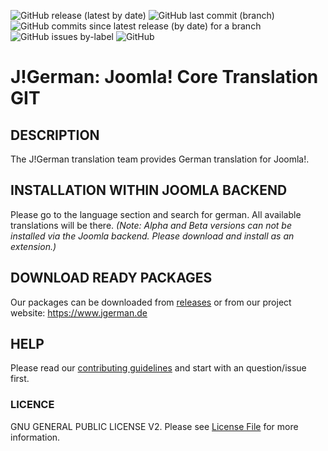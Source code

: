 ![GitHub release (latest by date)](https://img.shields.io/github/v/release/joomlagerman/joomla?color=green&style=flat-square) ![GitHub last commit (branch)](https://img.shields.io/github/last-commit/joomlagerman/joomla/master?style=flat-square) ![GitHub commits since latest release (by date) for a branch](https://img.shields.io/github/commits-since/joomlagerman/joomla/latest/master?style=flat-square) ![GitHub issues by-label](https://img.shields.io/github/issues/joomlagerman/joomla/Joomla!%203.x?style=flat-square) ![GitHub](https://img.shields.io/github/license/joomlagerman/joomla?style=flat-square)

J!German: Joomla! Core Translation GIT
======================================

## DESCRIPTION

The J!German translation team provides German translation for Joomla!.

## INSTALLATION WITHIN JOOMLA BACKEND

Please go to the language section and search for german. All available translations will be there.
*(Note: Alpha and Beta versions can not be installed via the Joomla backend. Please download and install as an extension.)*

## DOWNLOAD READY PACKAGES

Our packages can be downloaded from [releases](https://github.com/joomlagerman/joomla/releases) or from our project website: https://www.jgerman.de

## HELP

Please read our [contributing guidelines](.github/CONTRIBUTING.md) and start with an question/issue first.

### LICENCE
GNU GENERAL PUBLIC LICENSE V2. Please see [License File](LICENSE) for more information.
